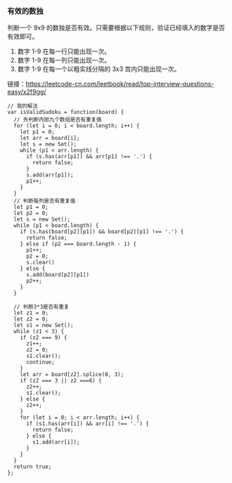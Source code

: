 <!--
 * @Author: 月魂
 * @Date: 2021-01-16 19:06:28
 * @LastEditTime: 2021-01-16 21:37:17
 * @LastEditors: 月魂
 * @Description: 
 * @FilePath: \leetcode-per-day\day10.md
-->
### 有效的数独
判断一个 9x9 的数独是否有效。只需要根据以下规则，验证已经填入的数字是否有效即可。

1. 数字 1-9 在每一行只能出现一次。
2. 数字 1-9 在每一列只能出现一次。
3. 数字 1-9 在每一个以粗实线分隔的 3x3 宫内只能出现一次。

链接：https://leetcode-cn.com/leetbook/read/top-interview-questions-easy/x2f9gg/

```
// 我的解法
var isValidSudoku = function(board) {
  // 先判断内部九个数组是否有重复值
  for (let i = 0; i < board.length; i++) {
    let p1 = 0;
    let arr = board[i];
    let s = new Set();
    while (p1 < arr.length) {
      if (s.has(arr[p1]) && arr[p1] !== '.') {
        return false;
      }
      s.add(arr[p1]);
      p1++;
    }
  }
  // 判断每列是否有重复值
  let p1 = 0;
  let p2 = 0;
  let s = new Set();
  while (p1 < board.length) {
    if (s.has(board[p2][p1]) && board[p2][p1] !== '.') {
      return false;
    } else if (p2 === board.length - 1) {
      p1++;
      p2 = 0;
      s.clear()
    } else {
      s.add(board[p2][p1])
      p2++;
    }
  }

  // 判断3*3是否有重复
  let z1 = 0;
  let z2 = 0;
  let s1 = new Set();
  while (z1 < 3) {
    if (z2 === 9) {
      z1++;
      z2 = 0;
      s1.clear();
      continue;
    }
    let arr = board[z2].splice(0, 3);
    if (z2 === 3 || z2 ===6) {
      z2++;
      s1.clear();
    } else {
      z2++;
    }
    for (let i = 0; i < arr.length; i++) {
      if (s1.has(arr[i]) && arr[i] !== '.') {
        return false;
      } else {
        s1.add(arr[i]);
      }
    }
  }
  return true;
};
```
